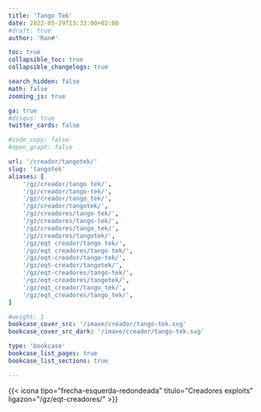 ```yaml
---
title: 'Tango Tek'
date: 2022-05-29T13:33:00+02:00
#draft: true
author: 'Ran#'

toc: true
collapsible_toc: true
collapsible_changelogs: true

search_hidden: false
math: false
zooming_js: true

ga: true
#disqus: true
twitter_cards: false

#code_copy: false
#open_graph: false

url: '/creador/tangotek/'
slug: 'tangotek'
aliases: [
    '/gz/creador/tango tek/',
    '/gz/creador/tango-tek/',
    '/gz/creador/tango_tek/',
    '/gz/creador/tangotek/',
    '/gz/creadores/tango tek/',
    '/gz/creadores/tango-tek/',
    '/gz/creadores/tango_tek/',
    '/gz/creadores/tangotek/',
    '/gz/eqt creador/tango tek/',
    '/gz/eqt creadores/tango tek/',
    '/gz/eqt-creador/tango-tek/',
    '/gz/eqt-creador/tangotek/',
    '/gz/eqt-creadores/tango-tek/',
    '/gz/eqt-creadores/tangotek/',
    '/gz/eqt_creador/tango_tek/',
    '/gz/eqt_creadores/tango_tek/',
]

#weight: 1
bookcase_cover_src: '/imaxe/creador/tango-tek.svg'
bookcase_cover_src_dark: '/imaxe/creador/tango-tek.svg'

type: 'bookcase'
bookcase_list_pages: true
bookcase_list_sections: true

---
```


{{< icona tipo="frecha-esquerda-redondeada" titulo="Creadores exploits" ligazon="/gz/eqt-creadores/" >}}
